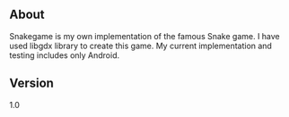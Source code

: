 <B>About</B>
--
Snakegame is my own implementation of the famous Snake game. I have used libgdx library to create this game.
My current implementation and testing includes only Android.

<B>Version</B>
--
1.0
